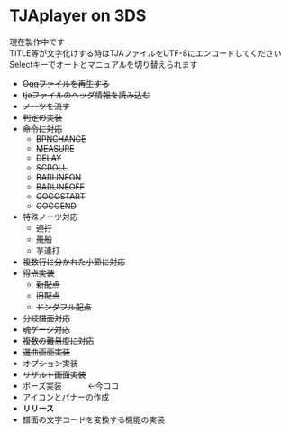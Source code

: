 # TJAplayer on 3DS
現在製作中です<br>
TITLE等が文字化けする時はTJAファイルをUTF-8にエンコードしてください<br>Selectキーでオートとマニュアルを切り替えられます

- ~~Oggファイルを再生する~~
- ~~tjaファイルのヘッダ情報を読み込む~~
- ~~ノーツを流す~~
- ~~判定の実装~~
- ~~命令に対応~~
  - ~~BPNCHANGE~~
  - ~~MEASURE~~
  - ~~DELAY~~
  - ~~SCROLL~~
  - ~~BARLINEON~~
  - ~~BARLINEOFF~~
  - ~~GOGOSTART~~
  - ~~GOGOEND~~
- ~~特殊ノーツ対応~~
  -  ~~連打~~
  -  ~~風船~~
  -  芋連打
- ~~複数行に分かれた小節に対応~~
- ~~得点実装~~
  - ~~新配点~~
  - ~~旧配点~~
  - ~~ドンダフル配点~~
- ~~分岐譜面対応~~
- ~~魂ゲージ対応~~
- ~~複数の難易度に対応~~
- ~~選曲画面実装~~
- ~~オプション実装~~
- ~~リザルト画面実装~~
- ポーズ実装 　　　←今ココ
- アイコンとバナーの作成
- **リリース**
- 譜面の文字コードを変換する機能の実装